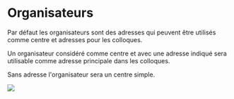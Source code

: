 Organisateurs
=============

Par défaut les organisateurs sont des adresses qui peuvent être utilisés comme centre et adresses pour les colloques.

Un organisateur considéré comme centre et avec une adresse indiqué sera utilisable comme adresse principale dans les colloques.  
  
Sans adresse l'organisateur sera un centre simple.

![](https://library.test/images/n4x62mQ5JDsO4m06aOH8tIqSmVDdCtreMhqjwDBI.png)